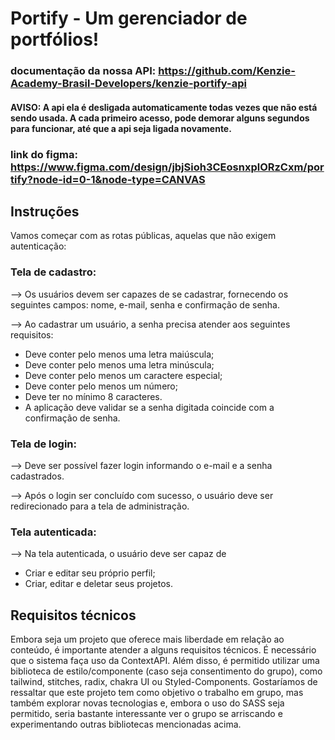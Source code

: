 # Portify - Um gerenciador de portfólios!

### documentação da nossa API: https://github.com/Kenzie-Academy-Brasil-Developers/kenzie-portify-api
#### AVISO: A api ela é desligada automaticamente todas vezes que não está sendo usada. A cada primeiro acesso, pode demorar alguns segundos para funcionar, até que a api seja ligada novamente.
### link do figma: https://www.figma.com/design/jbjSioh3CEosnxplORzCxm/portify?node-id=0-1&node-type=CANVAS

## Instruções
Vamos começar com as rotas públicas, aquelas que não exigem autenticação:

### Tela de cadastro:
--> Os usuários devem ser capazes de se cadastrar, fornecendo os seguintes campos: nome, e-mail, senha e confirmação de senha.

--> Ao cadastrar um usuário, a senha precisa atender aos seguintes requisitos:

- Deve conter pelo menos uma letra maiúscula;
- Deve conter pelo menos uma letra minúscula;
- Deve conter pelo menos um caractere especial;
- Deve conter pelo menos um número;
- Deve ter no mínimo 8 caracteres.
- A aplicação deve validar se a senha digitada coincide com a confirmação de senha.

### Tela de login:
--> Deve ser possível fazer login informando o e-mail e a senha cadastrados.

--> Após o login ser concluído com sucesso, o usuário deve ser redirecionado para a tela de administração.
### Tela autenticada:
--> Na tela autenticada, o usuário deve ser capaz de
- Criar e editar seu próprio perfil;
- Criar, editar e deletar seus projetos.

## Requisitos técnicos
Embora seja um projeto que oferece mais liberdade em relação ao conteúdo, é importante atender a alguns requisitos técnicos.
É necessário que o sistema faça uso da ContextAPI.
Além disso, é permitido utilizar uma biblioteca de estilo/componente (caso seja consentimento do grupo), como tailwind, stitches, radix, chakra UI ou Styled-Components.
Gostaríamos de ressaltar que este projeto tem como objetivo o trabalho em grupo, mas também explorar novas tecnologias e, embora o uso do SASS seja permitido, seria bastante interessante ver o grupo se arriscando e experimentando outras bibliotecas mencionadas acima.
